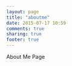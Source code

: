```yaml
---
layout: page
title: "aboutme"
date: 2015-07-17 10:59
comments: true
sharing: true
footer: true
---
```

About Me Page
